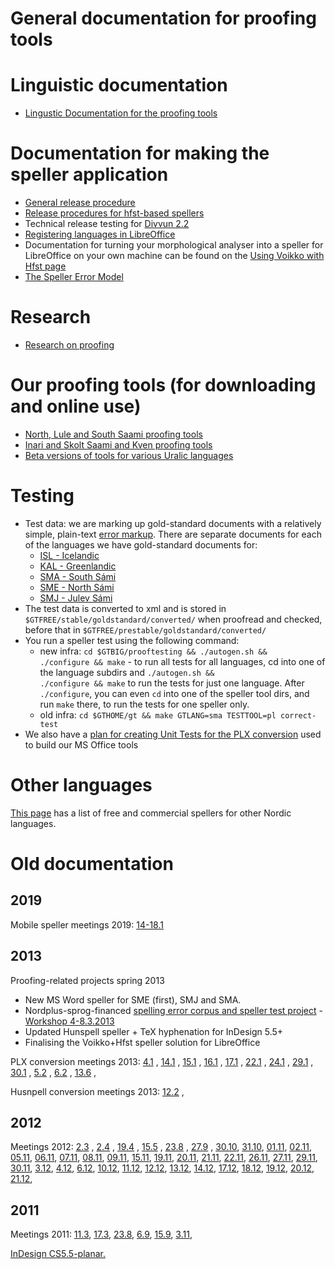 General documentation for proofing tools
=====================

Linguistic documentation
=====================

-   [Lingustic Documentation for the proofing tools](spelling/index.md)

Documentation for making the speller application
=====================

-   [General release procedure](ProofingToolsReleaseProcedure.md)
-   [Release procedures for hfst-based spellers](SpellerReleaseProcedures.md)
-   Technical release testing for [Divvun 2.2](admin/Divvun2.2ReleaseTesting.md)
-   [Registering languages in LibreOffice](spelling/hfst/RegisteringLanguagesInLibreOffice.md)
-   Documentation for turning your morphological analyser into a speller for
    LibreOffice on your own machine can be found on the
    [Using Voikko with Hfst page](/tools/UsingVoikkoWithHfst.md)
-   [The Speller Error Model](TheSpellerErrorModel.md)

Research
=====================

-   [Research on proofing](proofresearch/InvestigatingTextProofing.html)

Our proofing tools (for downloading and online use)
=====================

-   [North, Lule and South Saami proofing
    tools](http://divvun.no/korrektur/korrektur.html)
-   [Inari and Skolt Saami and Kven proofing
    tools](http://divvun.no/korrektur/otherlangs.html)
-   [Beta versions of tools for various Uralic
    languages](http://divvun.org/proofing/proofing.html)

Testing
=====================

-   Test data: we are marking up gold-standard documents with a
    relatively simple, plain-text [error
    markup](spelling/testdoc/error-markup.md). There are separate
    documents for each of the languages we have gold-standard documents
    for:
    -   [ISL - Icelandic](spelling/testdoc/error-markup-isl.html)
    -   [KAL - Greenlandic](spelling/testdoc/error-markup-kal.html)
    -   [SMA - South Sámi](spelling/testdoc/error-markup-sma.html)
    -   [SME - North Sámi](spelling/testdoc/error-markup-sme.html)
    -   [SMJ - Julev Sámi](spelling/testdoc/error-markup-smj.html)
-   The test data is converted to xml and is stored in
    `$GTFREE/stable/goldstandard/converted/` when proofread and checked,
    before that in `$GTFREE/prestable/goldstandard/converted/`
-   You run a speller test using the following command:
    -   new infra:
        `cd $GTBIG/prooftesting && ./autogen.sh &&                      ./configure && make` -
        to run all tests for all languages, cd into one of the language
        subdirs and
        `./autogen.sh &&                      ./configure && make` to
        run the tests for just one language. After `./configure`, you
        can even `cd` into one of the speller tool dirs, and run `make`
        there, to run the tests for one speller only.
    -   old infra:
        `cd $GTHOME/gt && make GTLANG=sma TESTTOOL=pl correct-test`
-   We also have a [plan for creating Unit Tests for the PLX
    conversion](spelling/testdoc/PLXConversionTesting.html) used to
    build our MS Office tools

Other languages
=====================

[This page](SpellersForOtherNordicLanguages.html) has a list of free and
commercial spellers for other Nordic languages.

# Old documentation


## 2019

Mobile speller meetings 2019: [14-18.1](/site-giellalt.uit.no/proof/admin/Meeting_2019-01-1418.html)


## 2013


Proofing-related projects spring 2013

-   New MS Word speller for SME (first), SMJ and SMA.
-   Nordplus-sprog-financed [spelling error corpus and speller test
    project](nordplus/Oversikt.html) - [Workshop
    4-8.3.2013](nordplus/Workshop.html)
-   Updated Hunspell speller + TeX hyphenation for InDesign 5.5+
-   Finalising the Voikko+Hfst speller solution for LibreOffice


PLX conversion meetings 2013: [4.1](/site-giellalt.uit.no/proof/admin/Meeting_2013-01-04.html) ,
[14.1](/site-giellalt.uit.no/proof/admin/Meeting_2013-01-14.html) ,
[15.1](/site-giellalt.uit.no/proof/admin/Meeting_2013-01-15.html) ,
[16.1](/site-giellalt.uit.no/proof/admin/Meeting_2013-01-16.html) ,
[17.1](/site-giellalt.uit.no/proof/admin/Meeting_2013-01-17.html) ,
[22.1](/site-giellalt.uit.no/proof/admin/Meeting_2013-01-22.html) ,
[24.1](/site-giellalt.uit.no/proof/admin/Meeting_2013-01-24.html) ,
[29.1](/site-giellalt.uit.no/proof/admin/Meeting_2013-01-29.html) ,
[30.1](/site-giellalt.uit.no/proof/admin/Meeting_2013-01-30.html) ,
[5.2](/site-giellalt.uit.no/proof/admin/Meeting_2013-02-05.html) ,
[6.2](/site-giellalt.uit.no/proof/admin/Meeting_2013-02-06.html) ,
[13.6](/site-giellalt.uit.no/proof/admin/Meeting_2013-06-13.html) ,

Husnpell conversion meetings 2013:
[12.2](admin/HunspellMeeting2013-02-12.html) ,

## 2012

Meetings 2012: [2.3](/site-giellalt.uit.no/proof/admin/Meeting_2012-03-02.html) ,
[2.4](/site-giellalt.uit.no/proof/admin/Meeting_2012-04-02.html) ,
[19.4](/site-giellalt.uit.no/proof/admin/Meeting_2012-04-19.html) ,
[15.5](/site-giellalt.uit.no/proof/admin/Meeting_2012-05-15.html) ,
[23.8](/site-giellalt.uit.no/proof/admin/Meeting_2012-08-23.html) ,
[27.9](/site-giellalt.uit.no/proof/admin/Meeting_2012-08-23.html) ,
[30.10](/site-giellalt.uit.no/proof/admin/Meeting_2012-08-23.html),
[31.10](/site-giellalt.uit.no/proof/admin/Meeting_2012-10-31.html),
[01.11](/site-giellalt.uit.no/proof/admin/Meeting_2012-11-01.html),
[02.11](/site-giellalt.uit.no/proof/admin/Meeting_2012-11-02.html),
[05.11](/site-giellalt.uit.no/proof/admin/Meeting_2012-11-05.html),
[06.11](/site-giellalt.uit.no/proof/admin/Meeting_2012-11-06.html),
[07.11](/site-giellalt.uit.no/proof/admin/Meeting_2012-11-07.html),
[08.11](/site-giellalt.uit.no/proof/admin/Meeting_2012-11-08.html),
[09.11](/site-giellalt.uit.no/proof/admin/Meeting_2012-11-09.html),
[15.11](/site-giellalt.uit.no/proof/admin/Meeting_2012-11-15.html),
[19.11](/site-giellalt.uit.no/proof/admin/Meeting_2012-11-19.html),
[20.11](/site-giellalt.uit.no/proof/admin/Meeting_2012-11-20.html),
[21.11](/site-giellalt.uit.no/proof/admin/Meeting_2012-11-21.html),
[22.11](/site-giellalt.uit.no/proof/admin/Meeting_2012-11-22.html),
[26.11](/site-giellalt.uit.no/proof/admin/Meeting_2012-11-26.html),
[27.11](/site-giellalt.uit.no/proof/admin/Meeting_2012-11-27.html),
[29.11](/site-giellalt.uit.no/proof/admin/Meeting_2012-11-29.html),
[30.11](/site-giellalt.uit.no/proof/admin/Meeting_2012-11-30.html),
[3.12](/site-giellalt.uit.no/proof/admin/Meeting_2012-12-03.html),
[4.12](/site-giellalt.uit.no/proof/admin/Meeting_2012-12-04.html),
[6.12](/site-giellalt.uit.no/proof/admin/Meeting_2012-12-06.html),
[10.12](/site-giellalt.uit.no/proof/admin/Meeting_2012-12-10.html),
[11.12](/site-giellalt.uit.no/proof/admin/Meeting_2012-12-11.html),
[12.12](/site-giellalt.uit.no/proof/admin/Meeting_2012-12-12.html),
[13.12](/site-giellalt.uit.no/proof/admin/Meeting_2012-12-13.html),
[14.12](/site-giellalt.uit.no/proof/admin/Meeting_2012-12-14.html),
[17.12](/site-giellalt.uit.no/proof/admin/Meeting_2012-12-17.html),
[18.12](/site-giellalt.uit.no/proof/admin/Meeting_2012-12-18.html),
[19.12](/site-giellalt.uit.no/proof/admin/Meeting_2012-12-19.html),
[20.12](/site-giellalt.uit.no/proof/admin/Meeting_2012-12-20.html),
[21.12](/site-giellalt.uit.no/proof/admin/Meeting_2012-12-21.html),

## 2011

Meetings 2011: [11.3](/site-giellalt.uit.no/proof/admin/Meeting_2011-03-11.html),
[17.3](/site-giellalt.uit.no/proof/admin/Meeting_2011-03-17.html),
[23.8](/site-giellalt.uit.no/proof/admin/Meeting_2011-08-23.html),
[6.9](/site-giellalt.uit.no/proof/admin/Meeting_2011-09-06.html),
[15.9](/site-giellalt.uit.no/proof/admin/Meeting_2011-09-15.html),
[3.11](/site-giellalt.uit.no/proof/admin/Meeting_2011-11-03.html),

[InDesign CS5.5-planar.](proof/admin/InDesign/CS55-planar.html)
